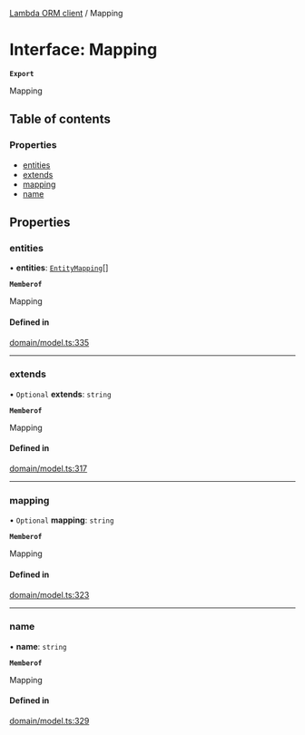 [Lambda ORM client](../README.md) / Mapping

# Interface: Mapping

**`Export`**

Mapping

## Table of contents

### Properties

- [entities](Mapping.md#entities)
- [extends](Mapping.md#extends)
- [mapping](Mapping.md#mapping)
- [name](Mapping.md#name)

## Properties

### entities

• **entities**: [`EntityMapping`](EntityMapping.md)[]

**`Memberof`**

Mapping

#### Defined in

[domain/model.ts:335](https://github.com/FlavioLionelRita/lambdaorm-client-node/blob/216c8a0/src/lib/domain/model.ts#L335)

___

### extends

• `Optional` **extends**: `string`

**`Memberof`**

Mapping

#### Defined in

[domain/model.ts:317](https://github.com/FlavioLionelRita/lambdaorm-client-node/blob/216c8a0/src/lib/domain/model.ts#L317)

___

### mapping

• `Optional` **mapping**: `string`

**`Memberof`**

Mapping

#### Defined in

[domain/model.ts:323](https://github.com/FlavioLionelRita/lambdaorm-client-node/blob/216c8a0/src/lib/domain/model.ts#L323)

___

### name

• **name**: `string`

**`Memberof`**

Mapping

#### Defined in

[domain/model.ts:329](https://github.com/FlavioLionelRita/lambdaorm-client-node/blob/216c8a0/src/lib/domain/model.ts#L329)
